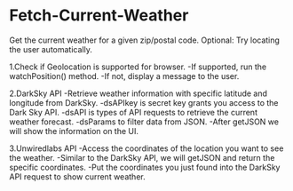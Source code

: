 # Fetch-Current-Weather
Get the current weather for a given zip/postal code. Optional: Try locating the user automatically.

1.Check if Geolocation is supported for browser.
    -If supported, run the watchPosition() method.
    -If not, display a message to the user. 

2.DarkSky API
    -Retrieve weather information with specific latitude and longitude from DarkSky.
    -dsAPIkey is secret key grants you access to the Dark Sky API.
    -dsAPI is types of API requests to retrieve the current weather forecast.
    -dsParams to filter data from JSON.
    -After getJSON we will show the information on the UI.

3.Unwiredlabs API
    -Access the coordinates of the location you want to see the weather.
    -Similar to the DarkSky API, we will getJSON and return the specific coordinates.
    -Put the coordinates you just found into the DarkSky API request to show current weather.


